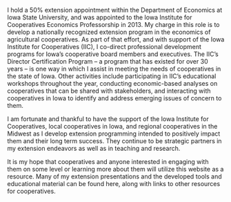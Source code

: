 I hold a 50% extension appointment within the Department of Economics at Iowa State University, and was appointed to the Iowa Institute for Cooperatives Economics Professorship in 2013.  My charge in this role is to develop a nationally recognized extension program in the economics of agricultural cooperatives. As part of that effort, and with support of the Iowa Institute for Cooperatives (IIC), I co-direct professional development programs for Iowa’s cooperative board members and executives. The IIC’s Director Certification Program – a program that has existed for over 30 years – is one way in which I assist in meeting the needs of cooperatives in the state of Iowa.  Other activities include participating in IIC’s educational workshops throughout the year, conducting economic-based analyses on cooperatives that can be shared with stakeholders, and interacting with cooperatives in Iowa to identify and address emerging issues of concern to them.

I am fortunate and thankful to have the support of the Iowa Institute for Cooperatives, local cooperatives in Iowa, and regional cooperatives in the Midwest as I develop extension programming intended to positively impact them and their long term success.  They continue to be strategic partners in my extension endeavors as well as in teaching and research.
                
It is my hope that cooperatives and anyone interested in engaging with them on some level or learning more about them will utilize this website as a resource.  Many of my extension presentations and the developed tools and educational material can be found here, along with links to other resources for cooperatives.
                